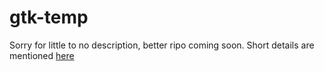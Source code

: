 # gtk-temp
Sorry for little to no description, better ripo coming soon.
Short details are mentioned [here](www.lukeroyal.com)

